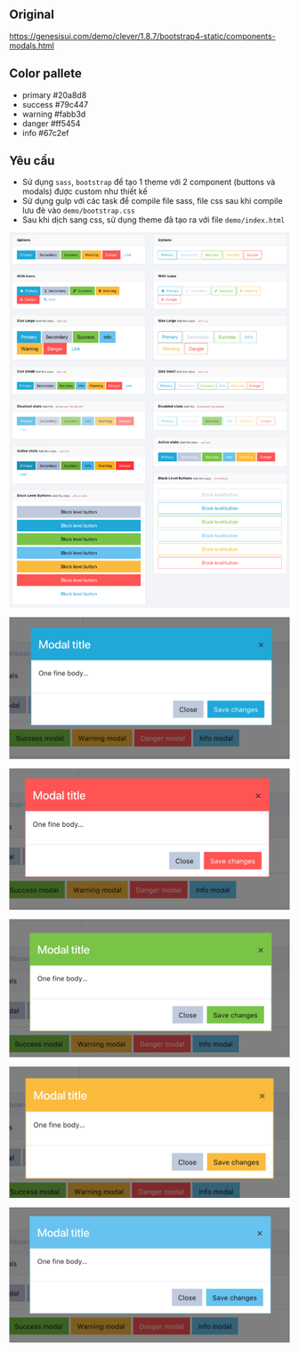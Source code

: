 ## Original

https://genesisui.com/demo/clever/1.8.7/bootstrap4-static/components-modals.html

## Color pallete

- primary #20a8d8
- success #79c447
- warning #fabb3d
- danger #ff5454
- info #67c2ef

## Yêu cầu 

- Sử dụng `sass`, `bootstrap` để tạo 1 theme với 2 component (buttons và modals) được custom như thiết kế
- Sử dụng gulp với các task để compile file sass, file css sau khi compile lưu đè vào `demo/bootstrap.css`
- Sau khi dịch sang css, sử dụng theme đã tạo ra với file `demo/index.html`

![Modal info](Clever%20buttons.png)

![Modal info](modal%20primary.png)

![Modal info](modal%20danger.png)

![Modal info](modal%20success.png)

![Modal info](modal%20warning.png)

![Modal info](modal%20info.png)
